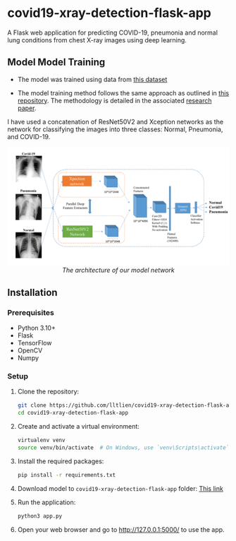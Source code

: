 # covid19-xray-detection-flask-app
A Flask web application for predicting COVID-19, pneumonia and normal lung conditions from chest X-ray images using deep learning. 

## Model Model Training

- The model was trained using data from [this dataset](https://github.com/lindawangg/COVID-Net/tree/master)

- The model training method follows the same approach as outlined in [this repository](https://github.com/mr7495/covid19). The methodology is detailed in the associated [research paper](https://www.sciencedirect.com/science/article/pii/S2352914820302537?via%3Dihub).

I have used a concatenation of ResNet50V2 and Xception networks as the network for classifying the images into 
three classes: Normal, Pneumonia, and COVID-19.

<p align="center">
	<img src="static/concatenated_net.png" alt="photo not available" width="100%" height="70%">
	<br>
	<em>The architecture of our model network</em>
</p>


## Installation

### Prerequisites

- Python 3.10+
- Flask
- TensorFlow 
- OpenCV
- Numpy

### Setup

1. Clone the repository:

   ```bash
   git clone https://github.com/lltlien/covid19-xray-detection-flask-app.git
   cd covid19-xray-detection-flask-app

2. Create and activate a virtual environment:

    ```bash
    virtualenv venv
    source venv/bin/activate  # On Windows, use `venv\Scripts\activate`

3. Install the required packages:

    ```bash
    pip install -r requirements.txt

4. Download model to `covid19-xray-detection-flask-app` folder: [This link](https://github.com/lltlien/covid19-xray-detection-flask-app/releases/download/lastest/concatenate-fold3.hdf5)

5. Run the application:

    ```bash
    python3 app.py

6. Open your web browser and go to http://127.0.0.1:5000/ to use the app.
